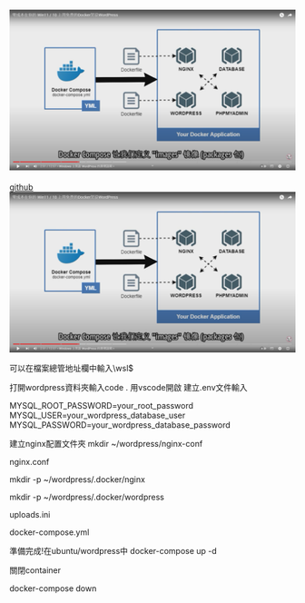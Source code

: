 ### ![img_3.png](img_3.png)

[github](https://gist.github.com/kiddtang/0cf9f8bd9e6dda41fb084d9ebcf7c521)
![img_2.png](img_2.png)

可以在檔案總管地址欄中輸入\\wsl$

打開wordpress資料夾輸入code . 用vscode開啟
建立.env文件輸入

MYSQL_ROOT_PASSWORD=your_root_password
MYSQL_USER=your_wordpress_database_user
MYSQL_PASSWORD=your_wordpress_database_password

建立nginx配置文件夾
mkdir ~/wordpress/nginx-conf

nginx.conf

mkdir -p ~/wordpress/.docker/nginx

mkdir -p ~/wordpress/.docker/wordpress

uploads.ini

docker-compose.yml

準備完成!在ubuntu/wordpress中
docker-compose up -d

關閉container

docker-compose down